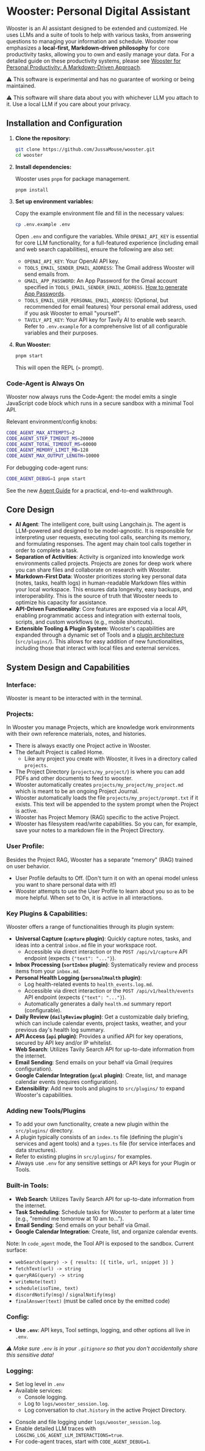 # Wooster: Personal Digital Assistant

Wooster is an AI assistant designed to be extended and customized. He uses LLMs and a suite of tools to help with various tasks, from answering questions to managing your information and schedule. Wooster now emphasizes a **local-first, Markdown-driven philosophy** for core productivity tasks, allowing you to own and easily manage your data. For a detailed guide on these productivity systems, please see [Wooster for Personal Productivity: A Markdown-Driven Approach](docs/productivity_guide.md).

⚠️ This software is experimental and has no guarantee of working or being maintained.

⚠️ This software will share data about you with whichever LLM you attach to it. Use a local LLM if you care about your privacy.


## Installation and Configuration

1.  **Clone the repository:**
    ```bash
    git clone https://github.com/JussaMouse/wooster.git
    cd wooster
    ```

2.  **Install dependencies:**
    
    Wooster uses `pnpm` for package management.
    ```bash
    pnpm install
    ```

3.  **Set up environment variables:**
    
    Copy the example environment file and fill in the necessary values:
    ```bash
    cp .env.example .env
    ```
    Open `.env` and configure the variables. While `OPENAI_API_KEY` is essential for core LLM functionality, for a full-featured experience (including email and web search capabilities), ensure the following are also set:
    *   `OPENAI_API_KEY`: Your OpenAI API key.
    *   `TOOLS_EMAIL_SENDER_EMAIL_ADDRESS`: The Gmail address Wooster will send emails from.
    *   `GMAIL_APP_PASSWORD`: An App Password for the Gmail account specified in `TOOLS_EMAIL_SENDER_EMAIL_ADDRESS`. [How to generate App Passwords](https://support.google.com/accounts/answer/185833).
    *   `TOOLS_EMAIL_USER_PERSONAL_EMAIL_ADDRESS`: (Optional, but recommended for email features) Your personal email address, used if you ask Wooster to email "yourself".
    *   `TAVILY_API_KEY`: Your API key for Tavily AI to enable web search.
    Refer to `.env.example` for a comprehensive list of all configurable variables and their purposes.

4.  **Run Wooster:**
    ```bash
    pnpm start
    ```
    This will open the REPL (`>` prompt).

### Code-Agent is Always On

Wooster now always runs the Code‑Agent: the model emits a single JavaScript code block which runs in a secure sandbox with a minimal Tool API.

Relevant environment/config knobs:
```bash
CODE_AGENT_MAX_ATTEMPTS=2
CODE_AGENT_STEP_TIMEOUT_MS=20000
CODE_AGENT_TOTAL_TIMEOUT_MS=60000
CODE_AGENT_MEMORY_LIMIT_MB=128
CODE_AGENT_MAX_OUTPUT_LENGTH=10000
```

For debugging code-agent runs:
```bash
CODE_AGENT_DEBUG=1 pnpm start
```

See the new [Agent Guide](docs/agent-guide.md) for a practical, end-to-end walkthrough.


## Core Design

*   **AI Agent**: The intelligent core, built using Langchain.js. The agent is LLM-powered and designed to be model-agnostic. It is responsible for interpreting user requests, executing tool calls, searching its memory, and formulating responses. The agent may chain tool calls together in order to complete a task.
*   **Separation of Activities**: Activity is organized into knowledge work environments called projects. Projects are zones for deep work where you can share files and collaborate on research with Wooster.
*   **Markdown-First Data**: Wooster prioritizes storing key personal data (notes, tasks, health logs) in human-readable Markdown files within your local workspace. This ensures data longevity, easy backups, and interoperability. This is the source of truth that Wooster needs to optimize his capacity for assistance.
*   **API-Driven Functionality**: Core features are exposed via a local API, enabling programmatic access and integration with external tools, scripts, and custom workflows (e.g., mobile shortcuts).
*   **Extensible Tooling & Plugin System**: Wooster's capabilities are expanded through a dynamic set of Tools and a [plugin architecture](./docs/pluginManager.md) (`src/plugins/`). This allows for easy addition of new functionalities, including those that interact with local files and external services.


## System Design and Capabilities

### Interface:
Wooster is meant to be interacted with in the terminal.

### Projects:
In Wooster you manage Projects, which are knowledge work environments with their own reference materials, notes, and histories.

- There is always exactly one Project active in Wooster.
- The default Project is called Home.
    - Like any project you create with Wooster, it lives in a directory called `projects`.
- The Project Directory (`projects/my_project/`) is where you can add PDFs and other documents to feed to wooster.
- Wooster automatically creates `projects/my_project/my_project.md` which is meant to be an ongoing Project Journal.
- Wooster automatically loads the file `projects/my_project/prompt.txt` if it exists. This text will be appended to the system prompt when the Project is active.
- Wooster has Project Memory (RAG) specific to the active Project.
- Wooster has filesystem read/write capabilities. So you can, for example, save your notes to a markdown file in the Project Directory.


### User Profile:
Besides the Project RAG, Wooster has a separate "memory" (RAG) trained on user behavior.
- User Profile defaults to Off. (Don't turn it on with an openai model unless you want to share personal data with it!)
- Wooster attempts to use the User Profile to learn about you so as to be more helpful. When set to On, it is active in all interactions.

### Key Plugins & Capabilities:
Wooster offers a range of functionalities through its plugin system:

*   **Universal Capture (`capture` plugin)**: Quickly capture notes, tasks, and ideas into a central `inbox.md` file in your workspace root.
    *   Accessible via direct interaction or the `POST /api/v1/capture` API endpoint (expects `{"text": "..."}`).
*   **Inbox Processing (`sortInbox` plugin)**: Systematically review and process items from your `inbox.md`.
*   **Personal Health Logging (`personalHealth` plugin)**:
    *   Log health-related events to `health_events.log.md`.
    *   Accessible via direct interaction or the `POST /api/v1/health/events` API endpoint (expects `{"text": "..."}`).
    *   Automatically generates a daily `health.md` summary report (configurable).
*   **Daily Review (`dailyReview` plugin)**: Get a customizable daily briefing, which can include calendar events, project tasks, weather, and your previous day's health log summary.
*   **API Access (`api` plugin)**: Provides a unified API for key operations, secured by API key and/or IP whitelist.
*   **Web Search**: Utilizes Tavily Search API for up-to-date information from the internet.
*   **Email Sending**: Send emails on your behalf via Gmail (requires configuration).
*   **Google Calendar Integration (`gcal` plugin)**: Create, list, and manage calendar events (requires configuration).
*   **Extensibility**: Add new tools and plugins to `src/plugins/` to expand Wooster's capabilities.

### Adding new Tools/Plugins
- To add your own functionality, create a new plugin within the `src/plugins/` directory.
- A plugin typically consists of an `index.ts` file (defining the plugin's services and agent tools) and a `types.ts` file (for service interfaces and data structures).
- Refer to existing plugins in `src/plugins/` for examples.
- Always use `.env` for any sensitive settings or API keys for your Plugin or Tools.


### Built-in Tools:
*   **Web Search**: Utilizes Tavily Search API for up-to-date information from the internet.
*   **Task Scheduling**: Schedule tasks for Wooster to perform at a later time (e.g., "remind me tomorrow at 10 am to...").
*   **Email Sending**: Send emails on your behalf via Gmail.
*   **Google Calendar Integration**: Create, list, and organize calendar events.

Note: In `code_agent` mode, the Tool API is exposed to the sandbox. Current surface:
- `webSearch(query) -> { results: [{ title, url, snippet }] }`
- `fetchText(url) -> string`
- `queryRAG(query) -> string`
- `writeNote(text)`
- `schedule(isoTime, text)`
- `discordNotify(msg)` / `signalNotify(msg)`
- `finalAnswer(text)` (must be called once by the emitted code)

### Config:

*   **Use `.env`**: API keys, Tool settings, logging, and other options all live in `.env`. 

*⚠️ Make sure `.env` is in your `.gitignore` so that you don't accidentally share this sensitive data!*

### Logging:

*   Set log level in `.env`
*   Available services:
    *   Console logging.
    *   Log to `logs/wooster_session.log`.
    *   Log conversation to `chat.history` in the active Project Directory.
- Console and file logging under `logs/wooster_session.log`.
- Enable detailed LLM traces with `LOGGING_LOG_AGENT_LLM_INTERACTIONS=true`.
- For code-agent traces, start with `CODE_AGENT_DEBUG=1`.

